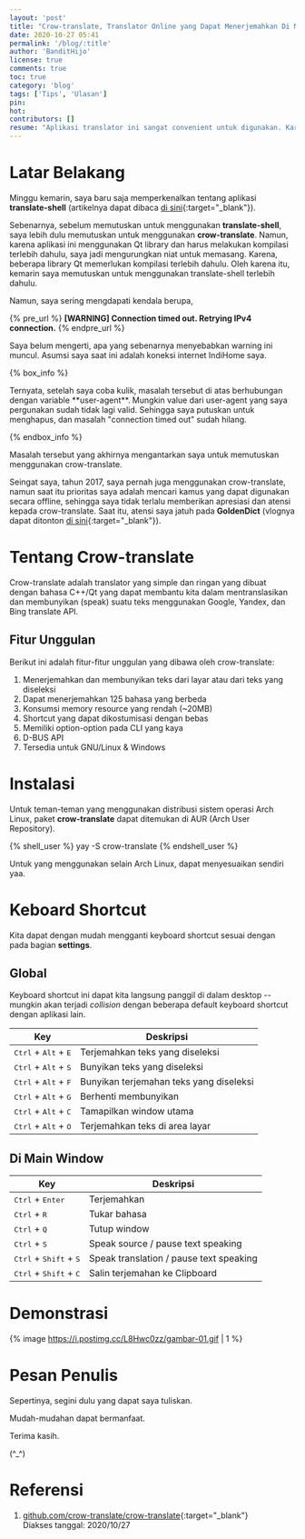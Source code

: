 ```yaml
---
layout: 'post'
title: "Crow-translate, Translator Online yang Dapat Menerjemahkan Di Mana Saja"
date: 2020-10-27 05:41
permalink: '/blog/:title'
author: 'BanditHijo'
license: true
comments: true
toc: true
category: 'blog'
tags: ['Tips', 'Ulasan']
pin:
hot:
contributors: []
resume: "Aplikasi translator ini sangat convenient untuk digunakan. Karena kita dapat menerjemahkan kata/kalimat apa saja yang kita temui di desktop, selama kata/kalimat tersebut dapat diseleksi."
---
```


# Latar Belakang

Minggu kemarin, saya baru saja memperkenalkan tentang aplikasi **translate-shell** (artikelnya dapat dibaca [di sini](/blog/translate-shell-translator-cli-mudah){:target="_blank"}).

Sebenarnya, sebelum memutuskan untuk menggunakan **translate-shell**, saya lebih dulu memutuskan untuk menggunakan **crow-translate**. Namun, karena aplikasi ini menggunakan Qt library dan harus melakukan kompilasi terlebih dahulu, saya jadi mengurungkan niat untuk memasang. Karena, beberapa library Qt memerlukan kompilasi terlebih dahulu. Oleh karena itu, kemarin saya memutuskan untuk menggunakan translate-shell terlebih dahulu.

Namun, saya sering mengdapati kendala berupa,

{% pre_url %}
<b>[WARNING] Connection timed out. Retrying IPv4 connection.</b>
{% endpre_url %}

Saya belum mengerti, apa yang sebenarnya menyebabkan warning ini muncul. Asumsi saya saat ini adalah koneksi internet IndiHome saya.

{% box_info %}
<p markdown="1">Ternyata, setelah saya coba kulik, masalah tersebut di atas berhubungan dengan variable **user-agent**. Mungkin value dari user-agent yang saya pergunakan sudah tidak lagi valid. Sehingga saya putuskan untuk menghapus, dan masalah "connection timed out" sudah hilang.</p>
{% endbox_info %}

Masalah tersebut yang akhirnya mengantarkan saya untuk memutuskan menggunakan crow-translate.

Seingat saya, tahun 2017, saya pernah juga menggunakan crow-translate, namun saat itu prioritas saya adalah mencari kamus yang dapat digunakan secara offline, sehingga saya tidak terlalu memberikan apresiasi dan atensi kepada crow-translate. Saat itu, atensi saya jatuh pada **GoldenDict** (vlognya dapat ditonton [di sini](/vlog/review-goldendict-pt1){:target="_blank"}).

# Tentang Crow-translate

Crow-translate adalah translator yang simple dan ringan yang dibuat dengan bahasa C++/Qt yang dapat membantu kita dalam mentranslasikan dan membunyikan (speak) suatu teks menggunakan Google, Yandex, dan Bing translate API.

## Fitur Unggulan

Berikut ini adalah fitur-fitur unggulan yang dibawa oleh crow-translate:

1. Menerjemahkan dan membunyikan teks dari layar atau dari teks yang diseleksi
2. Dapat menerjemahkan 125 bahasa yang berbeda
3. Konsumsi memory resource yang rendah (~20MB)
4. Shortcut yang dapat dikostumisasi dengan bebas
5. Memiliki option-option pada CLI yang kaya
6. D-BUS API
7. Tersedia untuk GNU/Linux & Windows

# Instalasi

Untuk teman-teman yang menggunakan distribusi sistem operasi Arch Linux, paket **crow-translate** dapat ditemukan di AUR (Arch User Repository).

{% shell_user %}
yay -S crow-translate
{% endshell_user %}

Untuk yang menggunakan selain Arch Linux, dapat menyesuaikan sendiri yaa.

# Keboard Shortcut

Kita dapat dengan mudah mengganti keyboard shortcut sesuai dengan pada bagian **settings**.

## Global

Keyboard shortcut ini dapat kita langsung panggil di dalam desktop --mungkin akan terjadi *collision* dengan beberapa default keyboard shortcut dengan aplikasi lain.

| Key                                             | Deskripsi                               |
| ----------------------------------------------- | ----------------------------------------|
| <kbd>Ctrl</kbd> + <kbd>Alt</kbd> + <kbd>E</kbd> | Terjemahkan teks yang diseleksi         |
| <kbd>Ctrl</kbd> + <kbd>Alt</kbd> + <kbd>S</kbd> | Bunyikan teks yang diseleksi            |
| <kbd>Ctrl</kbd> + <kbd>Alt</kbd> + <kbd>F</kbd> | Bunyikan terjemahan teks yang diseleksi |
| <kbd>Ctrl</kbd> + <kbd>Alt</kbd> + <kbd>G</kbd> | Berhenti membunyikan                    |
| <kbd>Ctrl</kbd> + <kbd>Alt</kbd> + <kbd>C</kbd> | Tamapilkan window utama                 |
| <kbd>Ctrl</kbd> + <kbd>Alt</kbd> + <kbd>O</kbd> | Terjemahkan teks di area layar          |

## Di Main Window

| Key                                               | Deskripsi                               |
| ------------------------------------------------- | --------------------------------------- |
| <kbd>Ctrl</kbd> + <kbd>Enter</kbd>                | Terjemahkan                             |
| <kbd>Ctrl</kbd> + <kbd>R</kbd>                    | Tukar bahasa                            |
| <kbd>Ctrl</kbd> + <kbd>Q</kbd>                    | Tutup window                            |
| <kbd>Ctrl</kbd> + <kbd>S</kbd>                    | Speak source / pause text speaking      |
| <kbd>Ctrl</kbd> + <kbd>Shift</kbd> + <kbd>S</kbd> | Speak translation / pause text speaking |
| <kbd>Ctrl</kbd> + <kbd>Shift</kbd> + <kbd>C</kbd> | Salin terjemahan ke Clipboard           |



# Demonstrasi

{% image https://i.postimg.cc/L8Hwc0zz/gambar-01.gif | 1 %}








# Pesan Penulis

Sepertinya, segini dulu yang dapat saya tuliskan.

Mudah-mudahan dapat bermanfaat.

Terima kasih.

(^_^)

# Referensi

1. [github.com/crow-translate/crow-translate](https://github.com/crow-translate/crow-translate){:target="_blank"}
<br>Diakses tanggal: 2020/10/27
